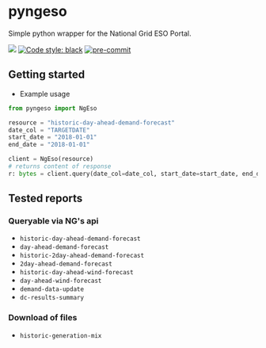 # pyngeso

Simple python wrapper for the National Grid ESO Portal.

[![](https://img.shields.io/badge/python-3.8-blue.svg)](https://github.com/pyenv/pyenv)
[![Code style: black](https://img.shields.io/badge/code%20style-black-000000.svg)](https://github.com/psf/black)
[![pre-commit](https://img.shields.io/badge/pre--commit-enabled-brightgreen?logo=pre-commit&logoColor=white)](https://github.com/pre-commit/pre-commit)

## Getting started


* Example usage
```python
from pyngeso import NgEso

resource = "historic-day-ahead-demand-forecast"
date_col = "TARGETDATE"
start_date = "2018-01-01"
end_date = "2018-01-01"

client = NgEso(resource)
# returns content of response
r: bytes = client.query(date_col=date_col, start_date=start_date, end_date=end_date)
```

## Tested reports

### Queryable via NG's api
* `historic-day-ahead-demand-forecast`
* `day-ahead-demand-forecast`
* `historic-2day-ahead-demand-forecast`
* `2day-ahead-demand-forecast`
* `historic-day-ahead-wind-forecast`
* `day-ahead-wind-forecast`
* `demand-data-update`
* `dc-results-summary`

### Download of files
* `historic-generation-mix`
